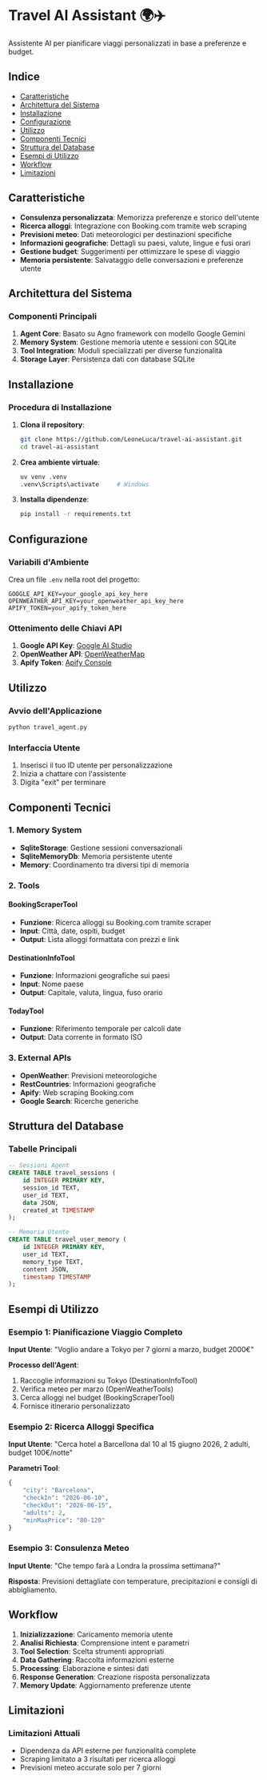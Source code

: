 # Travel AI Assistant 🌍✈️

Assistente AI per pianificare viaggi personalizzati in base a preferenze e budget.

## Indice

- [Caratteristiche](#caratteristiche)
- [Architettura del Sistema](#architettura-del-sistema)
- [Installazione](#installazione)
- [Configurazione](#configurazione)
- [Utilizzo](#utilizzo)
- [Componenti Tecnici](#componenti-tecnici)
- [Struttura del Database](#struttura-del-database)
- [Esempi di Utilizzo](#esempi-di-utilizzo)
- [Workflow](#Workflow)
- [Limitazioni](#limitazioni)

## Caratteristiche

- **Consulenza personalizzata**: Memorizza preferenze e storico dell'utente
- **Ricerca alloggi**: Integrazione con Booking.com tramite web scraping
- **Previsioni meteo**: Dati meteorologici per destinazioni specifiche
- **Informazioni geografiche**: Dettagli su paesi, valute, lingue e fusi orari
- **Gestione budget**: Suggerimenti per ottimizzare le spese di viaggio
- **Memoria persistente**: Salvataggio delle conversazioni e preferenze utente

## Architettura del Sistema

### Componenti Principali

1. **Agent Core**: Basato su Agno framework con modello Google Gemini
2. **Memory System**: Gestione memoria utente e sessioni con SQLite
3. **Tool Integration**: Moduli specializzati per diverse funzionalità
4. **Storage Layer**: Persistenza dati con database SQLite

## Installazione

### Procedura di Installazione

1. **Clona il repository**:
   ```bash
   git clone https://github.com/LeoneLuca/travel-ai-assistant.git
   cd travel-ai-assistant
   ```

2. **Crea ambiente virtuale**:
   ```bash
   uv venv .venv
   .venv\Scripts\activate     # Windows
   ```

3. **Installa dipendenze**:
   ```bash
   pip install -r requirements.txt
   ```

## Configurazione

### Variabili d'Ambiente

Crea un file `.env` nella root del progetto:

```env
GOOGLE_API_KEY=your_google_api_key_here
OPENWEATHER_API_KEY=your_openweather_api_key_here
APIFY_TOKEN=your_apify_token_here
```

### Ottenimento delle Chiavi API

1. **Google API Key**: [Google AI Studio](https://makersuite.google.com/)
2. **OpenWeather API**: [OpenWeatherMap](https://openweathermap.org/api)
3. **Apify Token**: [Apify Console](https://console.apify.com/)

## Utilizzo

### Avvio dell'Applicazione

```bash
python travel_agent.py
```

### Interfaccia Utente

1. Inserisci il tuo ID utente per personalizzazione
2. Inizia a chattare con l'assistente
3. Digita "exit" per terminare

## Componenti Tecnici

### 1. Memory System

- **SqliteStorage**: Gestione sessioni conversazionali
- **SqliteMemoryDb**: Memoria persistente utente
- **Memory**: Coordinamento tra diversi tipi di memoria

### 2. Tools

#### BookingScraperTool
- **Funzione**: Ricerca alloggi su Booking.com tramite scraper
- **Input**: Città, date, ospiti, budget
- **Output**: Lista alloggi formattata con prezzi e link

#### DestinationInfoTool
- **Funzione**: Informazioni geografiche sui paesi
- **Input**: Nome paese
- **Output**: Capitale, valuta, lingua, fuso orario

#### TodayTool
- **Funzione**: Riferimento temporale per calcoli date
- **Output**: Data corrente in formato ISO

### 3. External APIs

- **OpenWeather**: Previsioni meteorologiche
- **RestCountries**: Informazioni geografiche
- **Apify**: Web scraping Booking.com
- **Google Search**: Ricerche generiche

## Struttura del Database

### Tabelle Principali

```sql
-- Sessioni Agent
CREATE TABLE travel_sessions (
    id INTEGER PRIMARY KEY,
    session_id TEXT,
    user_id TEXT,
    data JSON,
    created_at TIMESTAMP
);

-- Memoria Utente
CREATE TABLE travel_user_memory (
    id INTEGER PRIMARY KEY,
    user_id TEXT,
    memory_type TEXT,
    content JSON,
    timestamp TIMESTAMP
);
```

## Esempi di Utilizzo

### Esempio 1: Pianificazione Viaggio Completo

**Input Utente**: "Voglio andare a Tokyo per 7 giorni a marzo, budget 2000€"

**Processo dell'Agent**:
1. Raccoglie informazioni su Tokyo (DestinationInfoTool)
2. Verifica meteo per marzo (OpenWeatherTools)
3. Cerca alloggi nel budget (BookingScraperTool)
4. Fornisce itinerario personalizzato

### Esempio 2: Ricerca Alloggi Specifica

**Input Utente**: "Cerca hotel a Barcellona dal 10 al 15 giugno 2026, 2 adulti, budget 100€/notte"

**Parametri Tool**:
```python
{
    "city": "Barcelona",
    "checkIn": "2026-06-10",
    "checkOut": "2026-06-15",
    "adults": 2,
    "minMaxPrice": "80-120"
}
```

### Esempio 3: Consulenza Meteo

**Input Utente**: "Che tempo farà a Londra la prossima settimana?"

**Risposta**: Previsioni dettagliate con temperature, precipitazioni e consigli di abbigliamento.

## Workflow

1. **Inizializzazione**: Caricamento memoria utente
2. **Analisi Richiesta**: Comprensione intent e parametri
3. **Tool Selection**: Scelta strumenti appropriati
4. **Data Gathering**: Raccolta informazioni esterne
5. **Processing**: Elaborazione e sintesi dati
6. **Response Generation**: Creazione risposta personalizzata
7. **Memory Update**: Aggiornamento preferenze utente

## Limitazioni

### Limitazioni Attuali

- Dipendenza da API esterne per funzionalità complete
- Scraping limitato a 3 risultati per ricerca alloggi
- Previsioni meteo accurate solo per 7 giorni
